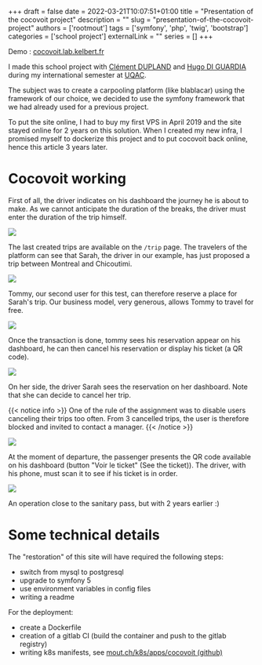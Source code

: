 +++
draft = false
date = 2022-03-21T10:07:51+01:00
title = "Presentation of the cocovoit project"
description = ""
slug = "presentation-of-the-cocovoit-project"
authors = ['rootmout']
tags = ['symfony', 'php', 'twig', 'bootstrap']
categories = ['school project']
externalLink = ""
series = []
+++

Demo : [cocovoit.lab.kelbert.fr](https://cocovoit.lab.kelbert.fr)

I made this school project with [Clément DUPLAND](https://www.linkedin.com/in/cldupland/) and [Hugo DI GUARDIA](https://www.linkedin.com/in/hdiguardia/) during my international semester at [UQAC](https://www.uqac.ca/).

The subject was to create a carpooling platform (like blablacar) using the framework of our choice, we decided to use the symfony framework that we had already used for a previous project.

To put the site online, I had to buy my first VPS in April 2019 and the site stayed online for 2 years on this solution. When I created my new infra, I promised myself to dockerize this project and to put cocovoit back online, hence this article 3 years later.

# Cocovoit working

First of all, the driver indicates on his dashboard the journey he is about to make. As we cannot anticipate the duration of the breaks, the driver must enter the duration of the trip himself.

![](/images/presentation-of-the-cocovoit-project/cocovoit_trip_created.png)

The last created trips are available on the `/trip` page. The travelers of the platform can see that Sarah, the driver in our example, has just proposed a trip between Montreal and Chicoutimi.

![](/images/presentation-of-the-cocovoit-project/cocovoit_latest_trip_list.png)

Tommy, our second user for this test, can therefore reserve a place for Sarah's trip. Our business model, very generous, allows Tommy to travel for free.

![](/images/presentation-of-the-cocovoit-project/cocovoit_reserve_trip.png)

Once the transaction is done, tommy sees his reservation appear on his dashboard, he can then cancel his reservation or display his ticket (a QR code).

![](/images/presentation-of-the-cocovoit-project/cocovoit_trip_reserved.png)

On her side, the driver Sarah sees the reservation on her dashboard. Note that she can decide to cancel her trip.

{{< notice info >}} One of the rule of the assignment was to disable users canceling their trips too often. From 3 cancelled trips, the user is therefore blocked and invited to contact a manager. {{< /notice >}}

![](/images/presentation-of-the-cocovoit-project/cocovoit_trip_list_with_one_reservation.png)

At the moment of departure, the passenger presents the QR code available on his dashboard (button "Voir le ticket" (See the ticket)). The driver, with his phone, must scan it to see if his ticket is in order.

![](/images/presentation-of-the-cocovoit-project/cocovoit_scan_qr_code_shamefully_resize.png)

An operation close to the sanitary pass, but with 2 years earlier :)

# Some technical details

The "restoration" of this site will have required the following steps:
- switch from mysql to postgresql
- upgrade to symfony 5
- use environment variables in config files
- writing a readme

For the deployment:
- create a Dockerfile
- creation of a gitlab CI (build the container and push to the gitlab registry)
- writing k8s manifests, see [mout.ch/k8s/apps/cocovoit (github)](https://github.com/mout-ch/k8s/tree/main/apps/cocovoit/templates)
